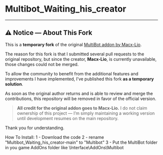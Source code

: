 # Multibot_Waiting_his_creator

---

## ⚠️ Notice — About This Fork

This is a **temporary fork** of the original [MultiBot addon by Macx-Lio](https://github.com/Macx-Lio/MultiBot).

The reason for this fork is that I submitted several pull requests to the original repository, but since the creator, **Macx-Lio**, is currently unavailable, those changes could not be merged.

To allow the community to benefit from the additional features and improvements I have implemented, I’ve published this fork **as a temporary solution**.

As soon as the original author returns and is able to review and merge the contributions, this repository will be removed in favor of the official version.

> **All credit for the original addon goes to Macx-Lio.** I do not claim ownership of this project — I’m simply maintaining a working version until development resumes on the main repository.

Thank you for understanding.

How To Install:
1 - Download the code
2 - rename "Multibot_Waiting_his_creator-main" to "Multibot"
3 - Put the MultiBot folder in you game AddOns folder like \Interface\AddOns\Multibot
